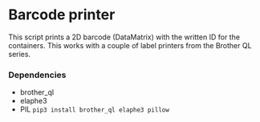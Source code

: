 # Barcode printer

This script prints a 2D barcode (DataMatrix) with the written ID for the containers. This works with a couple of label printers from the Brother QL series.

### Dependencies
- brother_ql
- elaphe3
- PIL
`pip3 install brother_ql elaphe3 pillow`
